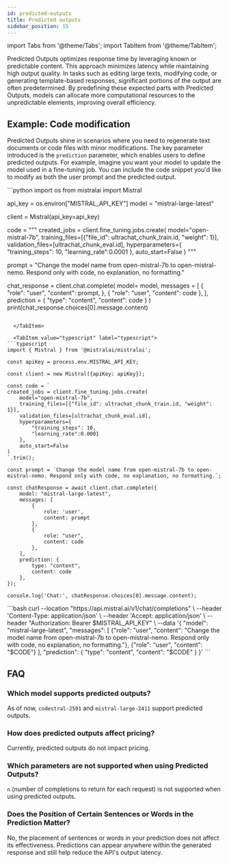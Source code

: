 ```yaml
---
id: predicted-outputs
title: Predicted outputs
sidebar_position: 15
---
```

import Tabs from '@theme/Tabs';
import TabItem from '@theme/TabItem';


Predicted Outputs optimizes response time by leveraging known or predictable content. 
This approach minimizes latency while maintaining high output quality. In tasks such as editing large texts, modifying code, or generating template-based responses, significant portions of the output are often predetermined. By predefining these expected parts with Predicted Outputs, models can allocate more computational resources to the unpredictable elements, improving overall efficiency.

## Example: Code modification

Predicted Outputs shine in scenarios where you need to regenerate text documents or code files with minor modifications. The key parameter introduced is the `prediction` parameter, which enables users to define predicted outputs. For example, imagine you want your model to update the model used in a fine-tuning job. You can include the code snippet you'd like to modify as both the user prompt and the predicted output.

<Tabs groupId="code">
  <TabItem value="python" label="python" default>
```python
import os
from mistralai import Mistral

api_key = os.environ["MISTRAL_API_KEY"]
model = "mistral-large-latest"

client = Mistral(api_key=api_key)

code = """
created_jobs = client.fine_tuning.jobs.create(
    model="open-mistral-7b", 
    training_files=[{"file_id": ultrachat_chunk_train.id, "weight": 1}],
    validation_files=[ultrachat_chunk_eval.id], 
    hyperparameters={
        "training_steps": 10,
        "learning_rate":0.0001
    },
    auto_start=False
)
"""

prompt = "Change the model name from open-mistral-7b to open-mistral-nemo. Respond only with code, no explanation, no formatting."

chat_response = client.chat.complete(
    model= model,
    messages = [
        {
            "role": "user",
            "content": prompt,
        },
        {
            "role": "user",
            "content": code
        },
    ],
    prediction = {
        "type": "content",
        "content": code
    }
)
print(chat_response.choices[0].message.content)
```

  </TabItem>

  <TabItem value="typescript" label="typescript">
```typescript
import { Mistral } from '@mistralai/mistralai';

const apiKey = process.env.MISTRAL_API_KEY;

const client = new Mistral({apiKey: apiKey});

const code = `
created_jobs = client.fine_tuning.jobs.create(
    model="open-mistral-7b", 
    training_files=[{"file_id": ultrachat_chunk_train.id, "weight": 1}],
    validation_files=[ultrachat_chunk_eval.id], 
    hyperparameters={
        "training_steps": 10,
        "learning_rate":0.0001
    },
    auto_start=False
)
`.trim();

const prompt = `Change the model name from open-mistral-7b to open-mistral-nemo. Respond only with code, no explanation, no formatting.`;

const chatResponse = await client.chat.complete({
    model: "mistral-large-latest",
    messages: [
        {
            role: 'user', 
            content: prompt
        },
        {
            role: "user",
            content: code
        },
    ],
    prediction: {
        type: "content",
        content: code 
    },
});

console.log('Chat:', chatResponse.choices[0].message.content);
```
  </TabItem>

  <TabItem value="curl" label="curl">
```bash
curl --location "https://api.mistral.ai/v1/chat/completions" \
     --header 'Content-Type: application/json' \
     --header 'Accept: application/json' \
     --header "Authorization: Bearer $MISTRAL_API_KEY" \
     --data '{
    "model": "mistral-large-latest",
    "messages": [
        {"role": "user", "content": "Change the model name from open-mistral-7b to open-mistral-nemo. Respond only with code, no explanation, no formatting."},
        {"role": "user", "content": "$CODE"}
    ],
    "prediction": {
        "type": "content",
        "content": "$CODE"
    }
  }'
```
  </TabItem>
</Tabs>


## FAQ

### Which model supports predicted outputs?
As of now, `codestral-2501` and `mistral-large-2411` support predicted outputs.

### How does predicted outputs affect pricing? 
Currently, predicted outputs do not impact pricing.

### Which parameters are not supported when using Predicted Outputs?
`n` (number of completions to return for each request) is not supported when using predicted outputs.

### Does the Position of Certain Sentences or Words in the Prediction Matter?
No, the placement of sentences or words in your prediction does not affect its effectiveness. Predictions can appear anywhere within the generated response and still help reduce the API's output latency.






